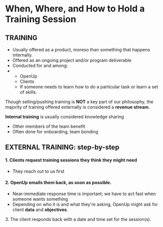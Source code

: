 # When, Where, and How to Hold a Training Session

## TRAINING

* Usually offered as a product, moreso than something that happens internally.
* Offered as an ongoing project and/or program deliverable
* Conducted for and among:&#x20;
*
  * OpenUp&#x20;
  * Clients
  * If someone needs to learn how to do a particular task or learn a set of skills.

Though selling/pushing training is **NOT** a key part of our philosophy, the majority of training offered externally is considered a **revenue stream.**&#x20;

**Internal training** is usually considered knowledge sharing

* Other members of the team benefit
* Often done for onboarding, team bonding

## EXTERNAL TRAINING: step-by-step

#### 1. Clients request training sessions they think they might need

* They reach out to us first

#### 2. OpenUp emails them back, as soon as possible.&#x20;

* Near-immediate response time is important; we have to act fast when someone wants something
* Depending on who it is and what they're asking, OpenUp might ask for client **data** and **objectives**.&#x20;

3\. The client responds back with a date and time set for the session(s).

